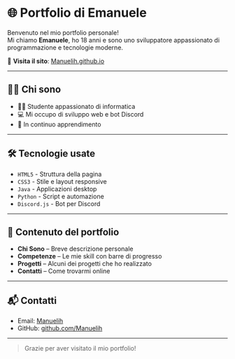 # 🌐 Portfolio di Emanuele

Benvenuto nel mio portfolio personale!  
Mi chiamo **Emanuele**, ho 18 anni e sono uno sviluppatore appassionato di programmazione e tecnologie moderne.

🔗 **Visita il sito**: [Manuelih.github.io](https://manuelih.github.io)

---

## 🧑‍💻 Chi sono

- 👨‍🎓 Studente appassionato di informatica
- 💻 Mi occupo di sviluppo web e bot Discord
- 🚀 In continuo apprendimento

---

## 🛠️ Tecnologie usate

- `HTML5` - Struttura della pagina
- `CSS3` - Stile e layout responsive
- `Java` - Applicazioni desktop
- `Python` - Script e automazione
- `Discord.js` - Bot per Discord

---

## 📁 Contenuto del portfolio

- **Chi Sono** – Breve descrizione personale
- **Competenze** – Le mie skill con barre di progresso
- **Progetti** – Alcuni dei progetti che ho realizzato
- **Contatti** – Come trovarmi online

---

## 📬 Contatti

- Email: [Manuelih](emanuele.piferioprivate@gmail.com) 
- GitHub: [github.com/Manuelih](https://github.com/manuelih)  

---

> Grazie per aver visitato il mio portfolio!
